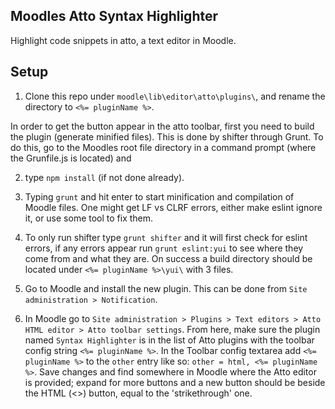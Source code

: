 ## Moodles Atto Syntax Highlighter
Highlight code snippets in atto, a text editor in Moodle.

## Setup
1. Clone this repo under `moodle\lib\editor\atto\plugins\`, and rename the directory to `<%= pluginName %>`.

In order to get the button appear in the atto toolbar, first you need to build the plugin (generate minified files). This is done by shifter through Grunt. To do this, go to the Moodles root file directory in a command prompt (where the Grunfile.js is located) and

2. type `npm install` (if not done already).
3. Typing `grunt` and hit enter to start minification and compilation of Moodle files.
One might get LF vs CLRF errors, either make eslint ignore it, or use some tool to fix them.
4. To only run shifter type `grunt shifter` and it will first check for eslint errors, if any errors appear run `grunt eslint:yui` to see where they come from and what they are.
On success a build directory should be located under `<%= pluginName %>\yui\` with 3 files.

5. Go to Moodle and install the new plugin. This can be done from `Site administration > Notification`.
5. In Moodle go to `Site administration > Plugins > Text editors > Atto HTML editor > Atto toolbar settings`. From here, make sure the plugin named `Syntax Highlighter` is in the list of Atto plugins with the toolbar config string `<%= pluginName %>`. In the Toolbar config textarea add `<%= pluginName %>` to the `other` entry like so: `other = html, <%= pluginName %>`.
Save changes and find somewhere in Moodle where the Atto editor is provided; expand for more buttons and a new button should be beside the HTML (<>) button, equal to the 'strikethrough' one.

